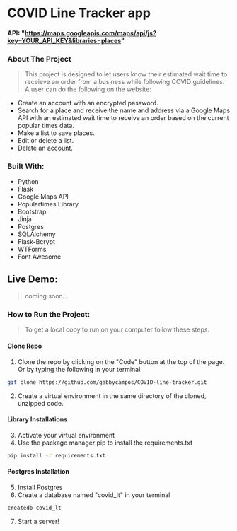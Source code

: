 # COVID Line Tracker app
#### API: "https://maps.googleapis.com/maps/api/js?key=YOUR_API_KEY&libraries=places"

### About The Project
> This project is designed to let users know their estimated wait time to receieve an order from a business while following COVID guidelines. A user can do the following on the website:
- Create an account with an encrypted password.
- Search for a place and receive the name and address via a Google Maps API with an estimated wait time to receive an order based on the current popular times data.
- Make a list to save places.
- Edit or delete a list.
- Delete an account.

### Built With:
- Python
- Flask
- Google Maps API
- Populartimes Library
- Bootstrap
- Jinja
- Postgres
- SQLAlchemy
- Flask-Bcrypt
- WTForms
- Font Awesome

## Live Demo:
> coming soon...

### How to Run the Project:
> To get a local copy to run on your computer follow these steps:

#### Clone Repo
1. Clone the repo by clicking on the "Code" button at the top of the page. Or by typing the following in your terminal:

```bash
git clone https://github.com/gabbycampos/COVID-line-tracker.git
```
2. Create a virtual environment in the same directory of the cloned, unzipped code.

#### Library Installations
3. Activate your virtual environment
4. Use the package manager pip to install the requirements.txt

```bash
pip install -r requirements.txt
```

#### Postgres Installation
5. Install Postgres
6. Create a database named "covid_lt" in your terminal

```bash
createdb covid_lt
```
7. Start a server!